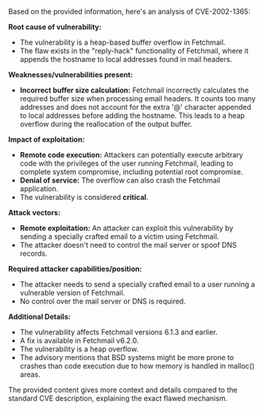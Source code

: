 Based on the provided information, here's an analysis of CVE-2002-1365:

**Root cause of vulnerability:**
- The vulnerability is a heap-based buffer overflow in Fetchmail.
- The flaw exists in the "reply-hack" functionality of Fetchmail, where it appends the hostname to local addresses found in mail headers.

**Weaknesses/vulnerabilities present:**
- **Incorrect buffer size calculation:** Fetchmail incorrectly calculates the required buffer size when processing email headers. It counts too many addresses and does not account for the extra '@' character appended to local addresses before adding the hostname. This leads to a heap overflow during the reallocation of the output buffer.

**Impact of exploitation:**
- **Remote code execution:** Attackers can potentially execute arbitrary code with the privileges of the user running Fetchmail, leading to complete system compromise, including potential root compromise.
- **Denial of service:**  The overflow can also crash the Fetchmail application.
- The vulnerability is considered **critical**.

**Attack vectors:**
- **Remote exploitation:** An attacker can exploit this vulnerability by sending a specially crafted email to a victim using Fetchmail.
- The attacker doesn't need to control the mail server or spoof DNS records.

**Required attacker capabilities/position:**
- The attacker needs to send a specially crafted email to a user running a vulnerable version of Fetchmail.
- No control over the mail server or DNS is required.

**Additional Details:**
- The vulnerability affects Fetchmail versions 6.1.3 and earlier.
- A fix is available in Fetchmail v6.2.0.
- The vulnerability is a heap overflow.
- The advisory mentions that BSD systems might be more prone to crashes than code execution due to how memory is handled in malloc() areas.

The provided content gives more context and details compared to the standard CVE description, explaining the exact flawed mechanism.